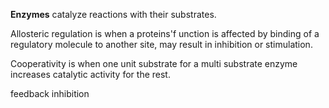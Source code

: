 **Enzymes** catalyze reactions with their substrates.


Allosteric regulation is when a proteins'f unction is affected by binding of a regulatory molecule to another site, may result in inhibition or stimulation. 

Cooperativity is when one unit substrate for a multi substrate enzyme increases catalytic activity for the rest.

feedback inhibition